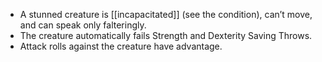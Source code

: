 - A stunned creature is [[incapacitated]] (see the condition), can’t move, and can speak only falteringly.
- The creature automatically fails Strength and Dexterity Saving Throws.
- Attack rolls against the creature have advantage.